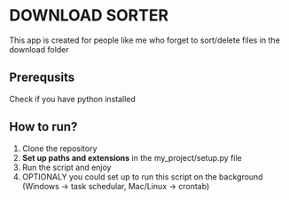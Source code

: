 # DOWNLOAD SORTER

This app is created for people like me who forget to sort/delete files in the download folder

## **Prerequsits**

Check if you have python installed

## **How to run?**

1. Clone the repository
2. **Set up paths and extensions** in the my_project/setup.py file
3. Run the script and enjoy
4. OPTIONALY you could set up to run this script on the background (Windows -> task schedular, Mac/Linux -> crontab)
